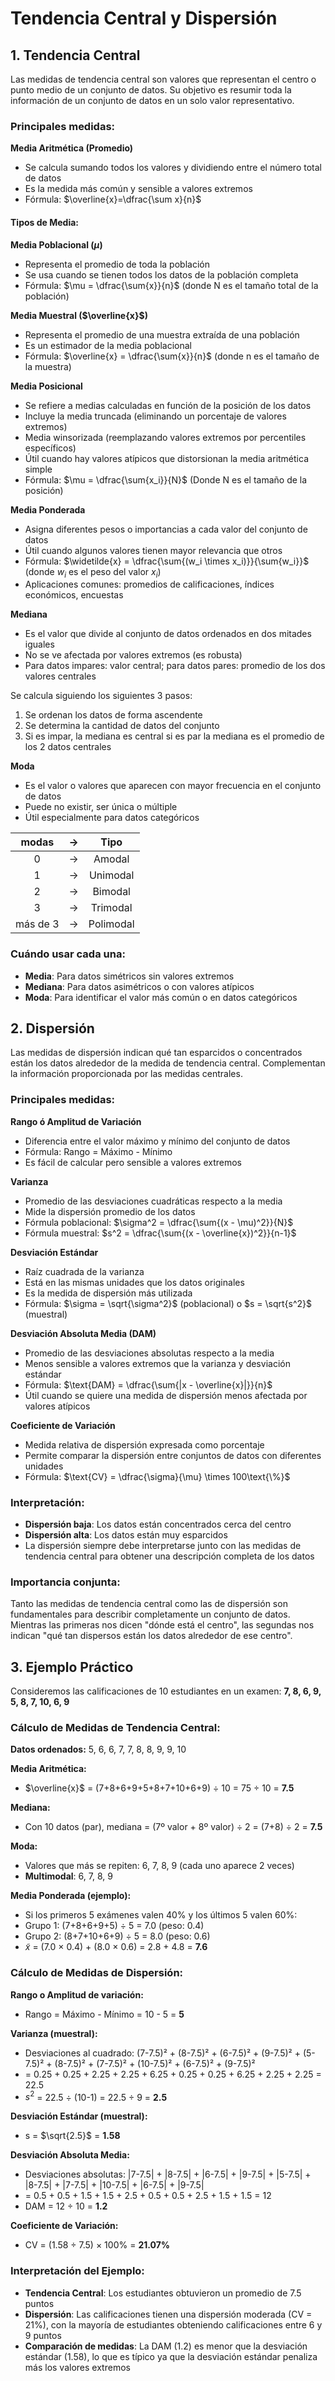 # Tendencia Central y Dispersión

## 1. Tendencia Central

Las medidas de tendencia central son valores que representan el centro o punto medio de un conjunto de datos. Su objetivo es resumir toda la información de un conjunto de datos en un solo valor representativo.

### Principales medidas:

**Media Aritmética (Promedio)**
- Se calcula sumando todos los valores y dividiendo entre el número total de datos
- Es la medida más común y sensible a valores extremos
- Fórmula: $\overline{x}=\dfrac{\sum x}{n}$

#### Tipos de Media:

**Media Poblacional ($\mu$)**
- Representa el promedio de toda la población
- Se usa cuando se tienen todos los datos de la población completa
- Fórmula: $\mu = \dfrac{\sum{x}}{n}$ (donde N es el tamaño total de la población)

**Media Muestral ($\overline{x}$)**
- Representa el promedio de una muestra extraída de una población
- Es un estimador de la media poblacional
- Fórmula: $\overline{x} = \dfrac{\sum{x}}{n}$ (donde n es el tamaño de la muestra)

**Media Posicional**
- Se refiere a medias calculadas en función de la posición de los datos
- Incluye la media truncada (eliminando un porcentaje de valores extremos)
- Media winsorizada (reemplazando valores extremos por percentiles específicos)
- Útil cuando hay valores atípicos que distorsionan la media aritmética simple
- Fórmula: $\mu = \dfrac{\sum{x_i}}{N}$ (Donde N es el tamaño de la posición)

**Media Ponderada**
- Asigna diferentes pesos o importancias a cada valor del conjunto de datos
- Útil cuando algunos valores tienen mayor relevancia que otros
- Fórmula: $\widetilde{x} = \dfrac{\sum{(w_i \times x_i)}}{\sum{w_i}}$ (donde $w_i$ es el peso del valor $x_i$)
- Aplicaciones comunes: promedios de calificaciones, índices económicos, encuestas

**Mediana**
- Es el valor que divide al conjunto de datos ordenados en dos mitades iguales
- No se ve afectada por valores extremos (es robusta)
- Para datos impares: valor central; para datos pares: promedio de los dos valores centrales

Se calcula siguiendo los siguientes 3 pasos:

1. Se ordenan los datos de forma ascendente
2. Se determina la cantidad de datos del conjunto
3. Si es impar, la mediana es central si es par la mediana es el promedio de los 2 datos centrales  

**Moda**
- Es el valor o valores que aparecen con mayor frecuencia en el conjunto de datos
- Puede no existir, ser única o múltiple
- Útil especialmente para datos categóricos

<center>

|modas| -> |Tipo|
|:---:|:---:|:---:|
|0|->|Amodal|
|1|->|Unimodal|
|2|->|Bimodal|
|3|->|Trimodal|
|más de 3|->|Polimodal|
</center>

### Cuándo usar cada una:
- **Media**: Para datos simétricos sin valores extremos
- **Mediana**: Para datos asimétricos o con valores atípicos
- **Moda**: Para identificar el valor más común o en datos categóricos

## 2. Dispersión

Las medidas de dispersión indican qué tan esparcidos o concentrados están los datos alrededor de la medida de tendencia central. Complementan la información proporcionada por las medidas centrales.

### Principales medidas:

**Rango ó Amplitud de Variación**
- Diferencia entre el valor máximo y mínimo del conjunto de datos
- Fórmula: Rango = Máximo - Mínimo
- Es fácil de calcular pero sensible a valores extremos

**Varianza**
- Promedio de las desviaciones cuadráticas respecto a la media
- Mide la dispersión promedio de los datos
- Fórmula poblacional: $\sigma^2 = \dfrac{\sum{(x - \mu)^2}}{N}$
- Fórmula muestral: $s^2 = \dfrac{\sum{(x - \overline{x})^2}}{n-1}$ 


**Desviación Estándar**
- Raíz cuadrada de la varianza
- Está en las mismas unidades que los datos originales
- Es la medida de dispersión más utilizada
- Fórmula: $\sigma = \sqrt{\sigma^2}$ (poblacional) o $s = \sqrt{s^2}$ (muestral)

**Desviación Absoluta Media (DAM)**
- Promedio de las desviaciones absolutas respecto a la media
- Menos sensible a valores extremos que la varianza y desviación estándar
- Fórmula: $\text{DAM} = \dfrac{\sum{|x - \overline{x}|}}{n}$
- Útil cuando se quiere una medida de dispersión menos afectada por valores atípicos

**Coeficiente de Variación**
- Medida relativa de dispersión expresada como porcentaje
- Permite comparar la dispersión entre conjuntos de datos con diferentes unidades
- Fórmula: $\text{CV} = \dfrac{\sigma}{\mu} \times 100\text{\%}$

### Interpretación:
- **Dispersión baja**: Los datos están concentrados cerca del centro
- **Dispersión alta**: Los datos están muy esparcidos
- La dispersión siempre debe interpretarse junto con las medidas de tendencia central para obtener una descripción completa de los datos

### Importancia conjunta:
Tanto las medidas de tendencia central como las de dispersión son fundamentales para describir completamente un conjunto de datos. Mientras las primeras nos dicen "dónde está el centro", las segundas nos indican "qué tan dispersos están los datos alrededor de ese centro".

## 3. Ejemplo Práctico

Consideremos las calificaciones de 10 estudiantes en un examen: **7, 8, 6, 9, 5, 8, 7, 10, 6, 9**

### Cálculo de Medidas de Tendencia Central:

**Datos ordenados:** 5, 6, 6, 7, 7, 8, 8, 9, 9, 10

**Media Aritmética:**
- $\overline{x}$ = (7+8+6+9+5+8+7+10+6+9) ÷ 10 = 75 ÷ 10 = **7.5**

**Mediana:**
- Con 10 datos (par), mediana = (7º valor + 8º valor) ÷ 2 = (7+8) ÷ 2 = **7.5**

**Moda:**
- Valores que más se repiten: 6, 7, 8, 9 (cada uno aparece 2 veces)
- **Multimodal**: 6, 7, 8, 9

**Media Ponderada (ejemplo):**
- Si los primeros 5 exámenes valen 40% y los últimos 5 valen 60%:
- Grupo 1: (7+8+6+9+5) ÷ 5 = 7.0 (peso: 0.4)
- Grupo 2: (8+7+10+6+9) ÷ 5 = 8.0 (peso: 0.6)
- $\widetilde{x}$ = (7.0 × 0.4) + (8.0 × 0.6) = 2.8 + 4.8 = **7.6**

### Cálculo de Medidas de Dispersión:

**Rango o Amplitud de variación:**
- Rango = Máximo - Mínimo = 10 - 5 = **5**

**Varianza (muestral):**
- Desviaciones al cuadrado: (7-7.5)² + (8-7.5)² + (6-7.5)² + (9-7.5)² + (5-7.5)² + (8-7.5)² + (7-7.5)² + (10-7.5)² + (6-7.5)² + (9-7.5)²
- = 0.25 + 0.25 + 2.25 + 2.25 + 6.25 + 0.25 + 0.25 + 6.25 + 2.25 + 2.25 = 22.5
- $s^2$ = 22.5 ÷ (10-1) = 22.5 ÷ 9 = **2.5**

**Desviación Estándar (muestral):**
- s = $\sqrt{2.5}$ = **1.58**

**Desviación Absoluta Media:**
- Desviaciones absolutas: |7-7.5| + |8-7.5| + |6-7.5| + |9-7.5| + |5-7.5| + |8-7.5| + |7-7.5| + |10-7.5| + |6-7.5| + |9-7.5|
- = 0.5 + 0.5 + 1.5 + 1.5 + 2.5 + 0.5 + 0.5 + 2.5 + 1.5 + 1.5 = 12
- DAM = 12 ÷ 10 = **1.2**

**Coeficiente de Variación:**
- CV = (1.58 ÷ 7.5) × 100% = **21.07%**

### Interpretación del Ejemplo:
- **Tendencia Central**: Los estudiantes obtuvieron un promedio de 7.5 puntos
- **Dispersión**: Las calificaciones tienen una dispersión moderada (CV = 21%), con la mayoría de estudiantes obteniendo calificaciones entre 6 y 9 puntos
- **Comparación de medidas**: La DAM (1.2) es menor que la desviación estándar (1.58), lo que es típico ya que la desviación estándar penaliza más los valores extremos
